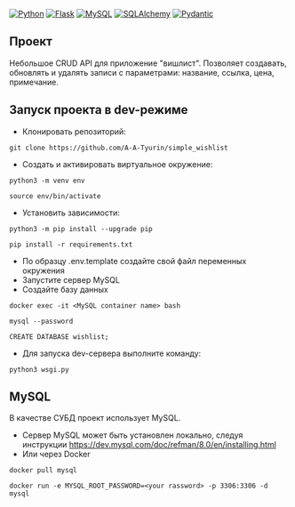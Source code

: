 [![Python](https://img.shields.io/badge/-Python-464646?style=flat-square&logo=Python)](https://www.python.org/)
[![Flask](https://img.shields.io/badge/-Flask-464646?style=flat-square&logo=Flask)](https://flask.palletsprojects.com/)
[![MySQL](https://img.shields.io/badge/-MySQL-464646?style=flat-square&logo=MySQL)](https://mysql.com/)
[![SQLAlchemy](https://img.shields.io/badge/-SQLAlchemy-464646?style=flat-square&logo=SQLAlchemy)](https://www.sqlalchemy.org/)
[![Pydantic](https://img.shields.io/badge/-Pydantic-464646?style=flat-square&logo=Pydantic)](https://pydantic-docs.helpmanual.io/)

## Проект

Небольшое CRUD API для приложение "вишлист". Позволяет создавать, обновлять и удалять записи с параметрами: название, ссылка, цена, примечание.

## Запуск проекта в dev-режиме
 - Клонировать репозиторий:
```
git clone https://github.com/A-A-Tyurin/simple_wishlist
```
 - Cоздать и активировать виртуальное окружение:
```
python3 -m venv env
```
```
source env/bin/activate
```
 - Установить зависимости:
```
python3 -m pip install --upgrade pip
```
```
pip install -r requirements.txt
```
- По образцу .env.template создайте свой файл переменных окружения
- Запустите сервер MySQL
- Создайте базу данных
```
docker exec -it <MySQL container name> bash
```
```
mysql --password
```
```
CREATE DATABASE wishlist;
```
- Для запуска dev-сервера выполните команду:
```
python3 wsgi.py
```

## MySQL

В качестве СУБД проект использует MySQL.
- Сервер MySQL может быть установлен локально, следуя инструкции
https://dev.mysql.com/doc/refman/8.0/en/installing.html
- Или через Docker
```
docker pull mysql
```
```
docker run -e MYSQL_ROOT_PASSWORD=<your rassword> -p 3306:3306 -d mysql
```
